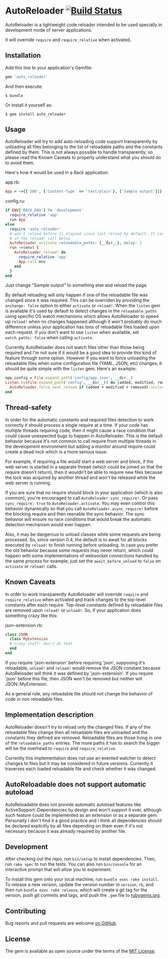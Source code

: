 # AutoReloader [![Build Status](https://travis-ci.org/rosenfeld/auto_reloader.svg?branch=master)](https://travis-ci.org/rosenfeld/auto_reloader)

AutoReloader is a lightweight code reloader intended to be used specially in development mode of server applications.

It will override `require` and `require_relative` when activated.

## Installation

Add this line to your application's Gemfile:

```ruby
gem 'auto_reloader'
```

And then execute:

    $ bundle

Or install it yourself as:

    $ gem install auto_reloader

## Usage

AutoReloader will try to add auto-reloading code support transparently by unloading all files
belonging to the list of reloadable paths and the constants defined by them. This is not always
possible to handle transparently, so please read the Known Caveats to properly understand what
you should do to avoid them.

Here's how it would be used in a Rack application.

app.rb:

```ruby
App = ->{['200', {'Content-Type' => 'text/plain'}, ['Sample output']]}
```

config.ru:

```ruby
if ENV['RACK_ENV'] != 'development'
  require_relative 'app'
  run App
else
  require 'auto_reloader'
  # won't reload before 1s elapsed since last reload by default. It can be overridden
  # in the reload! call below
  AutoReloader.activate reloadable_paths: [__dir__], delay: 1
  run ->(env) {
    AutoReloader.reload! do
      require_relative 'app'
      App.call env
    end
  }
end
```

Just change "Sample output" to something else and reload the page.

By default reloading will only happen if one of the reloadable file was changed since it was
required. This can be overriden by providing the `onchange: false` option to either `activate`
or `reload!`. When the `listen` gem is available it's used by default to detect changes in
the `reloadable_paths` using specific OS watch mechanisms which allows AutoReloader to speed
up `reload!` when no changes happened although it won't probably do much difference unless
your application has tons of reloadable files loaded upon each request. If you don't want to
use `listen` when available, set `watch_paths: false` when calling `activate`.

Currently AutoReloader does not watch files other than those being required and I'm not sure
if it would be a good idea to provide this kind of feature through some option. However if
you want to force unloading the reloadable files when some configuration file (YAML, JSON, etc)
changes, it should be quite simple with the `listen` gem. Here's an example:

```ruby
app_config = File.expand_path('config/app.json', __dir__)
Listen.to(File.expand_path('config', __dir__)) do |added, modified, removed|
  AutoReloader.force_next_reload if (added + modified + removed).include?(app_config)
end
```

## Thread-safety

In order for the automatic constants and required files detection to work correctly it should
process a single require at a time. If your code has multiple threads requiring code, then it
might cause a race condition that could cause unexpected bugs to happen in AutoReloader. This
is the default behavior because it's not common to call require from multiple threads in the
development environment but adding a monitor around require could create a dead-lock which is
a more serious issue.

For example, if requiring a file would start a web server and block, if the web server is
started in a separate thread (which could be joined so that the require doesn't return), then
it wouldn't be able to require new files because the lock was acquired by another thread and
won't be released while the web server is running.

If you are sure that no require should block in your application (which is also common), you're
encouraged to call `AutoReloader.sync_require!`. Or pass `sync_require: true` to
`AutoReloader.activate`. You may even control this behavior dynamically so that you call
`AutoReloader.async_require!` before the blocking require and then reenable the sync behavior.
The sync behavior will ensure no race conditions that would break the automatic detection
mechanism would ever happen.

Also, it may be dangerous to unload classes while some requests are being processed. So, since
version 0.4, the default is to await for all blocks executed by `reload!` to finish running before
unloading. In case you prefer the old behavior because some requests may never return, which
could happen with some implementations of websocket connections handled by the same process
for example, just set the `await_before_unload` to `false` on `activate` or `reload!` calls.

## Known Caveats

In order to work transparently AutoReloader will override `require` and `require_relative` when
activated and track changes to the top-level constants after each require. Top-level constants
defined by reloadable files are removed upon `reload!` or `unload!`. So, if your application
does something crazy like this:

json-extension.rb:

```ruby
class JSON
  class MyExtension
  # crazy stuff: don't do that
  end
end
```

If you require 'json-extension' before requiring 'json', supposing it's reloadable, `unload!`
and `reload!` would remove the JSON constant because AutoReloader will think it was defined
by 'json-extension'. If you require 'json' before this file, then JSON won't be removed but
neither will JSON::MyExtension.

As a general rule, any reloadable file should not change the behavior of code in non
reloadable files.

## Implementation description

AutoReloader doesn't try to reload only the changed files. If any of the reloadable files change
then all reloadable files are unloaded and the constants they defined are removed. Reloadable
files are those living in one of the `reloadable_paths` entries. The more paths it has to search
the bigger will be the overhead to `require` and `require_relative`.

Currently this implementation does not use an evented watcher to detect changes to files but
it may be considered in future versions. Currently it traverses each loaded reloadable file and
check whether it was changed.

## AutoReloadable does not support automatic autoload

AutoReloadable does not provide automatic autoload features like ActiveSupport::Dependencies
by design and won't support it ever, although such feature could be implemented as an extension
or as a separate gem. Personally I don't find it a good practice and I think all dependencies
should be declared explicitly by all files depending on them even if it's not necessary because
it was already required by another file.

## Development

After checking out the repo, run `bin/setup` to install dependencies. Then, run `rake spec`
to run the tests. You can also run `bin/console` for an interactive prompt that will allow
you to experiment.

To install this gem onto your local machine, run `bundle exec rake install`. To release a
new version, update the version number in `version.rb`, and then run `bundle exec rake release`,
which will create a git tag for the version, push git commits and tags, and push the `.gem`
file to [rubygems.org](https://rubygems.org).

## Contributing

Bug reports and pull requests are welcome
[on GitHub](https://github.com/rosenfeld/auto_reloader).


## License

The gem is available as open source under the terms of the
[MIT License](http://opensource.org/licenses/MIT).

